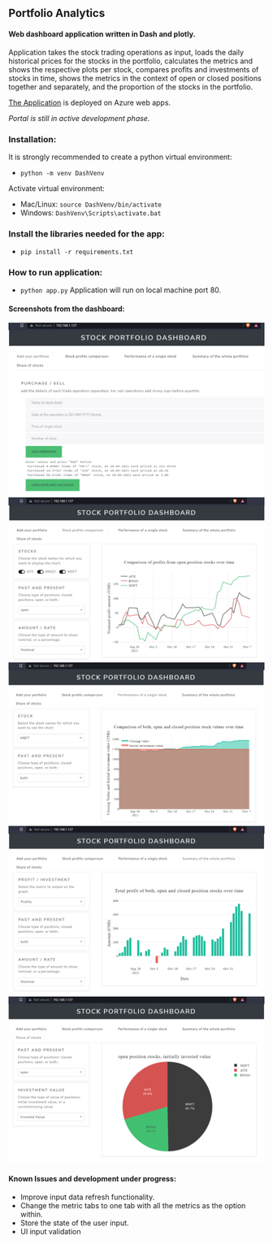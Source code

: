 ## Portfolio Analytics
#### Web dashboard application written in Dash and plotly.

Application takes the stock trading operations as input, loads the daily historical prices for the stocks in the portfolio, 
calculates the metrics and shows the respective plots per stock, compares profits and investments of stocks in time, 
shows the metrics in the context of open or closed positions together and separately, and the proportion of the stocks in the portfolio.

[The Application](https://portfolio-dash.azurewebsites.net/) is deployed on Azure web apps.



*Portal is still in active development phase.*

### Installation:
It is strongly recommended to create a python virtual environment: 
* ```python -m venv DashVenv```

Activate virtual environment:
* Mac/Linux: ```source DashVenv/bin/activate```
* Windows: ```DashVenv\Scripts\activate.bat```

### Install the libraries needed for the app:
* ```pip install -r requirements.txt```

### How to run application:
* ```python app.py```
Application will run on local machine port 80.

#### Screenshots from the dashboard:
![image 1](/images/image1.png)
![image 2](/images/image2.png)
![image 3](/images/image3.png)
![image 4](/images/image4.png)
![image 5](/images/image5.png)


#### Known Issues and development under progress:
- Improve input data refresh functionality.
- Change the metric tabs to one tab with all the metrics as the option within.
- Store the state of the user input.
- UI input validation
